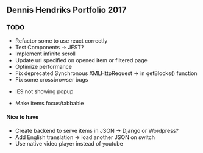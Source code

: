 ## Dennis Hendriks Portfolio 2017

### TODO
* Refactor some to use react correctly
* Test Components -> JEST?
* Implement infinite scroll
* Update url specified on opened item or filtered page
* Optimize performance
* Fix deprecated Synchronous XMLHttpRequest -> in getBlocks() function
* Fix some crossbrowser bugs
- IE9 not showing popup
* Make items focus/tabbable

#### Nice to have
* Create backend to serve items in JSON -> Django or Wordpress?
* Add English translation -> load another JSON on switch
* Use native video player instead of youtube

